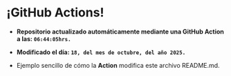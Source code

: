 # ¡GitHub Actions!
* **Repositorio actualizado automáticamente mediante una GitHub Action a las: `06:44:05hrs.`**
* **Modificado el día: `18, del mes de octubre, del año 2025.`**

* Ejemplo sencillo de cómo la **Action** modifica este archivo README.md.
